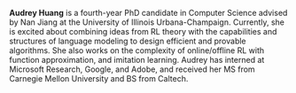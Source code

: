 **Audrey Huang** is a fourth-year PhD candidate in Computer Science advised by Nan Jiang at the University of Illinois Urbana-Champaign. Currently, she is excited about combining ideas from RL theory with the capabilities and structures of language modeling to design efficient and provable algorithms. She also works on the complexity of online/offline RL with function approximation, and imitation learning. Audrey has interned at Microsoft Research, Google, and Adobe, and received her MS from Carnegie Mellon University and BS from Caltech.
